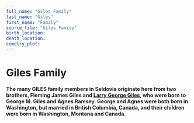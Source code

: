 ```yaml
---
full_name: "Giles Family"
last_name: "Giles"
first_name: "Family"
source_file: "Giles Family"
birth_location:
death_location:
cemetry_plot: 
---
```

# Giles Family

**The many GILES family members in Seldovia originate here from two
brothers, Fleming James Giles and [Larry George
Giles](#larry-george-giles), who were born to George M. Giles and Agnes
Ramsey. George and Agnes were both born in Washington, but married in
British Columbia, Canada, and their children were born in Washington,
Montana and Canada.**

